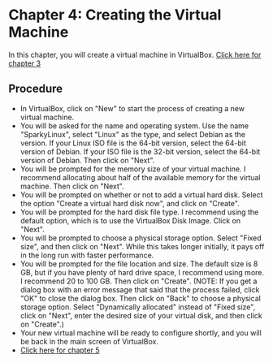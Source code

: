 # Chapter 4: Creating the Virtual Machine
In this chapter, you will create a virtual machine in VirtualBox.
[Click here for chapter 3](https://github.com/rubyonracetracks/tutorial-virtualbox/blob/master/03-verify_iso.md)

## Procedure
* In VirtualBox, click on "New" to start the process of creating a new virtual machine.
* You will be asked for the name and operating system.  Use the name "SparkyLinux", select "Linux" as the type, and select Debian as the version.  If your Linux ISO file is the 64-bit version, select the 64-bit version of Debian.  If your ISO file is the 32-bit version, select the 64-bit version of Debian.  Then click on "Next".
* You will be prompted for the memory size of your virtual machine.  I recommend allocating about half of the available memory for the virtual machine.  Then click on "Next".
* You will be prompted on whether or not to add a virtual hard disk.  Select the option "Create a virtual hard disk now", and click on "Create".
* You will be prompted for the hard disk file type.  I recommend using the default option, which is to use the VirtualBox Disk Image.  Click on "Next".
* You will be prompted to choose a physical storage option.  Select "Fixed size", and then click on "Next".  While this takes longer initially, it pays off in the long run with faster performance.
* You will be prompted for the file location and size.  The default size is 8 GB, but if you have plenty of hard drive space, I recommend using more.  I recommend 20 to 100 GB.  Then click on "Create".  (NOTE: If you get a dialog box with an error message that said that the process failed, click "OK" to close the dialog box.  Then click on "Back" to choose a physical storage option.  Select "Dynamically allocated" instead of "Fixed size", click on "Next", enter the desired size of your virtual disk, and then click on "Create".)
* Your new virtual machine will be ready to configure shortly, and you will be back in the main screen of VirtualBox.
* [Click here for chapter 5](https://github.com/rubyonracetracks/tutorial-virtualbox/blob/master/05-configure_virtual_machine.md)
